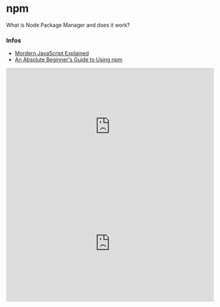 # npm
What is Node Package Manager and does it work?

### Infos

- [Mordern JavaScript Explained](https://peterxjang.com/blog/modern-javascript-explained-for-dinosaurs.html)
- [An Absolute Beginner's Guide to Using npm](https://nodesource.com/blog/an-absolute-beginners-guide-to-using-npm)

<iframe width="560" height="315" src="https://www.youtube.com/embed/2V1UUhBJ62Y?si=lB0KBz1jxdiG9or4" title="YouTube video player" frameborder="0" allow="accelerometer; autoplay; clipboard-write; encrypted-media; gyroscope; picture-in-picture; web-share" referrerpolicy="strict-origin-when-cross-origin" allowfullscreen></iframe>

<iframe width="560" height="315" src="https://www.youtube.com/embed/jHDhaSSKmB0?si=BkB3euvwrqhDmEn4" title="YouTube video player" frameborder="0" allow="accelerometer; autoplay; clipboard-write; encrypted-media; gyroscope; picture-in-picture; web-share" referrerpolicy="strict-origin-when-cross-origin" allowfullscreen></iframe>